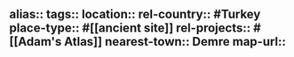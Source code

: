 alias::
tags::
location::
rel-country:: #Turkey
place-type:: #[[ancient site]]
rel-projects:: #[[Adam's Atlas]]
nearest-town:: Demre
map-url::
-
